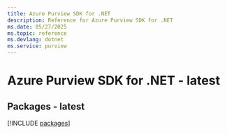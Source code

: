 ```yaml
---
title: Azure Purview SDK for .NET
description: Reference for Azure Purview SDK for .NET
ms.date: 05/27/2025
ms.topic: reference
ms.devlang: dotnet
ms.service: purview
---
```

# Azure Purview SDK for .NET - latest
## Packages - latest
[!INCLUDE [packages](purview-index.md)]